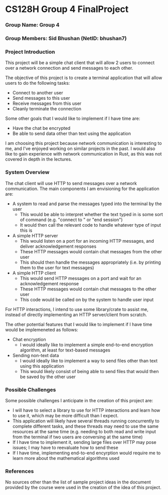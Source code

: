 # CS128H Group 4 FinalProject

### Group Name: Group 4
### Group Members: Sid Bhushan (NetID: bhushan7)

### Project Introduction
This project will be a simple chat client that will allow 2 users to connect over a network connection and send messages to each other.

The objective of this project is to create a terminal application that will allow users to do the following tasks:
* Connect to another user
* Send messages to this user
* Receive messages from this user
* Cleanly terminate the connection

Some other goals that I would like to implement if I have time are:
* Have the chat be encrypted
* Be able to send data other than text using the application

I am choosing this project because network communication is interesting to me, and I've enjoyed working on similar projects in the past. I would also like to gain experience with network communication in Rust, as this was not covered in depth in the lectures.

### System Overview

The chat client will use HTTP to send messages over a network communication. The main components I am envisioning for the application are:
* A system to read and parse the messages typed into the terminal by the user
  * This would be able to interpret whether the text typed in is some sort of command (e.g. "connect to <user>" or "end session")
  * It would then call the relevant code to handle whatever type of input this is
* A simple HTTP server
  * This would listen on a port for an incoming HTTP messages, and deliver acknowledgement responses
  * These HTTP messages would contain chat messages from the other user
  * This should then handle the messages appropriately (i.e. by printing them to the user for text messages)
* A simple HTTP client 
    * This would send HTTP messages on a port and wait for an acknowledgement response
    * These HTTP messages would contain chat messages to the other user
    * This code would be called on by the system to handle user input
 
For HTTP interactions, I intend to use some library/crate to assist me, instead of directly implementing an HTTP server/client from scratch. 
  
The other potential features that I would like to implement if I have time would be implemeneted as follows:
* Chat encryption
  * I would ideally like to implement a simple end-to-end encryption algorithm, at least for text-based messages
* Sending non-text data
  * I would ideally like to implement a way to send files other than text using this application
  * This would likely consist of being able to send files that would then be saved by the other user
  
### Possible Challenges

Some possible challenges I anticipate in the creation of this project are:
* I will have to select a library to use for HTTP interactions and learn how to use it, which may be more difficult than I expect.
* This application will likely have several threads running concurrently to complete different tasks, and these threads may need to use the same resources at the same time (e.g. needing to both read and write input from the terminal if two users are conversing at the same time)
* If I have time to implement it, sending large files over HTTP may pose issues; I may have to reevaluate how to send these
* If I have time, implementing end-to-end encyrption would require me to learn more about the mathematical algorithms used
  
### References
No sources other than the list of sample project ideas in the document provided by the course were used in the creation of the idea of this project.
